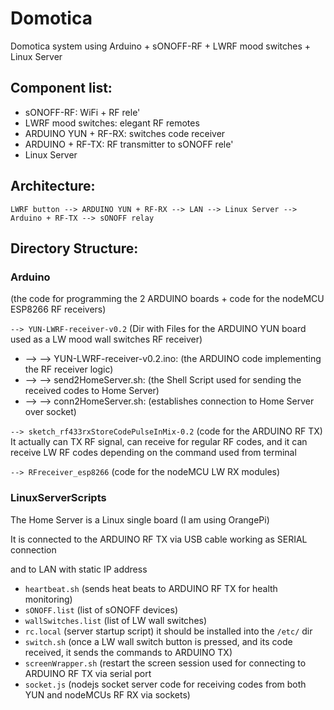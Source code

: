# Domotica
Domotica system using Arduino + sONOFF-RF + LWRF mood switches + Linux Server 

## Component list:
* sONOFF-RF: WiFi + RF rele'
* LWRF mood switches: elegant RF remotes 
* ARDUINO YUN + RF-RX: switches code receiver
* ARDUINO + RF-TX: RF transmitter to sONOFF rele'
* Linux Server

## Architecture:
``` LWRF button --> ARDUINO YUN + RF-RX --> LAN --> Linux Server --> Arduino + RF-TX --> sONOFF relay ```

## Directory Structure:
### Arduino
(the code for programming the 2 ARDUINO boards + code for the nodeMCU ESP8266 RF receivers)

 ``--> YUN-LWRF-receiver-v0.2`` (Dir with Files for the ARDUINO YUN board used as a LW mood wall switches RF receiver)
 * --> -->  YUN-LWRF-receiver-v0.2.ino: (the ARDUINO code implementing the RF receiver logic)
 * --> --> send2HomeServer.sh: (the Shell Script used for sending the received codes to Home Server)
 * --> --> conn2HomeServer.sh: (establishes connection to Home Server over socket)

``--> sketch_rf433rxStoreCodePulseInMix-0.2`` (code for the ARDUINO RF TX)
It actually can TX RF signal, can receive for regular RF codes, and it can receive LW RF codes depending on the command used from terminal

``--> RFreceiver_esp8266`` (code for the nodeMCU LW RX modules)

### LinuxServerScripts
The Home Server is a Linux single board (I am using OrangePi)

It is connected to the ARDUINO RF TX via USB cable working as SERIAL connection

and to LAN with static IP address

* ``heartbeat.sh`` (sends heat beats to ARDUINO RF TX for health monitoring)
* ``sONOFF.list`` (list of sONOFF devices)
* ``wallSwitches.list`` (list of LW wall switches)
* ``rc.local`` (server startup script) it should be installed into the ``/etc/`` dir
* ``switch.sh`` (once a LW wall switch button is pressed, and its code received, it sends the commands to ARDUINO TX)
* ``screenWrapper.sh`` (restart the screen session used for connecting to ARDUINO RF TX via serial port
* ``socket.js`` (nodejs socket server code for receiving codes from both YUN and nodeMCUs RF RX via sockets)

